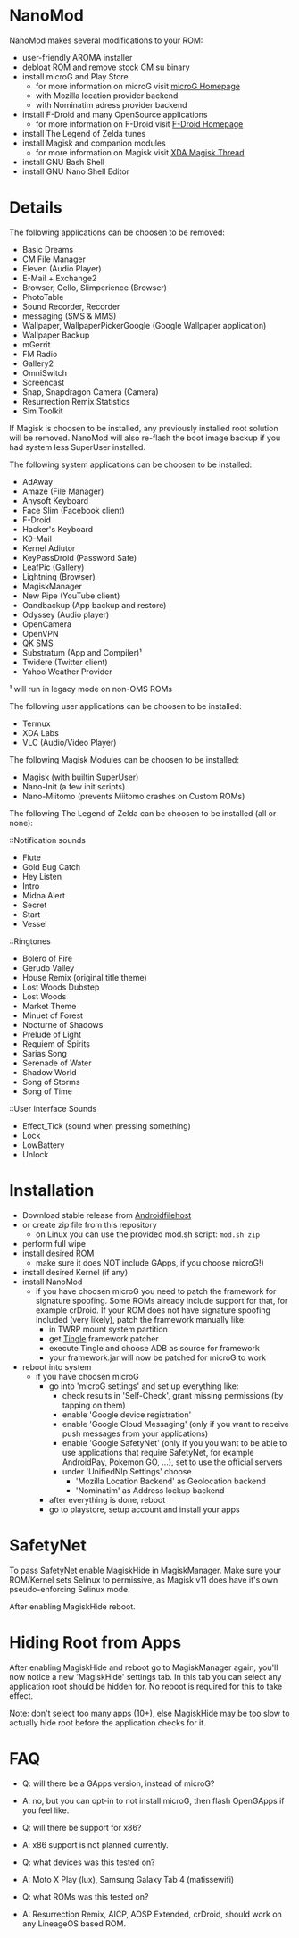 NanoMod
=======

NanoMod makes several modifications to your ROM:

* user-friendly AROMA installer
* debloat ROM and remove stock CM su binary
* install microG and Play Store
  - for more information on microG visit [microG Homepage](http://www.microg.org)
  - with Mozilla location provider backend
  - with Nominatim adress provider backend
* install F-Droid and many OpenSource applications
  - for more information on F-Droid visit [F-Droid Homepage](http://www.fdroid.org)
* install The Legend of Zelda tunes
* install Magisk and companion modules
  - for more information on Magisk visit [XDA Magisk Thread](https://forum.xda-developers.com/apps/magisk)
* install GNU Bash Shell
* install GNU Nano Shell Editor

Details
=======

The following applications can be choosen to be removed:

* Basic Dreams
* CM File Manager
* Eleven (Audio Player)
* E-Mail + Exchange2
* Browser, Gello, Slimperience (Browser)
* PhotoTable
* Sound Recorder, Recorder
* messaging (SMS & MMS)
* Wallpaper, WallpaperPickerGoogle (Google Wallpaper application)
* Wallpaper Backup
* mGerrit
* FM Radio
* Gallery2
* OmniSwitch
* Screencast
* Snap, Snapdragon Camera (Camera)
* Resurrection Remix Statistics
* Sim Toolkit

If Magisk is choosen to be installed, any previously installed
root solution will be removed. NanoMod will also re-flash the
boot image backup if you had system less SuperUser installed.

The following system applications can be choosen to be installed:

* AdAway
* Amaze (File Manager)
* Anysoft Keyboard
* Face Slim (Facebook client)
* F-Droid
* Hacker's Keyboard
* K9-Mail
* Kernel Adiutor
* KeyPassDroid (Password Safe)
* LeafPic (Gallery)
* Lightning (Browser)
* MagiskManager
* New Pipe (YouTube client)
* Oandbackup (App backup and restore)
* Odyssey (Audio player)
* OpenCamera
* OpenVPN
* QK SMS
* Substratum (App and Compiler)¹
* Twidere (Twitter client)
* Yahoo Weather Provider

¹ will run in legacy mode on non-OMS ROMs

The following user applications can be choosen to be installed:

* Termux
* XDA Labs
* VLC (Audio/Video Player)

The following Magisk Modules can be choosen to be installed:

* Magisk (with builtin SuperUser)
* Nano-Init (a few init scripts)
* Nano-Miitomo (prevents Miitomo crashes on Custom ROMs)

The following The Legend of Zelda can be choosen to be installed (all or none):

::Notification sounds

* Flute
* Gold Bug Catch
* Hey Listen
* Intro
* Midna Alert
* Secret
* Start
* Vessel

::Ringtones

* Bolero of Fire
* Gerudo Valley
* House Remix (original title theme)
* Lost Woods Dubstep
* Lost Woods
* Market Theme
* Minuet of Forest
* Nocturne of Shadows
* Prelude of Light
* Requiem of Spirits
* Sarias Song
* Serenade of Water
* Shadow World
* Song of Storms
* Song of Time

::User Interface Sounds

* Effect_Tick (sound when pressing something)
* Lock
* LowBattery
* Unlock

Installation
============

* Download stable release from [Androidfilehost](https://www.androidfilehost.com/?a=show&w=files&flid=150729)
* or create zip file from this repository
  - on Linux you can use the provided mod.sh script: `mod.sh zip`
* perform full wipe
* install desired ROM
  - make sure it does NOT include GApps, if you choose microG!)
* install desired Kernel (if any)
* install NanoMod
  * if you have choosen microG you need to patch the framework for signature
    spoofing. Some ROMs already include support for that, for example crDroid.
    If your ROM does not have signature spoofing included (very likely), patch
    the framework manually like:
    - in TWRP mount system partition
    - get [Tingle](https://github.com/ale5000-git/tingle) framework patcher
    - execute Tingle and choose ADB as source for framework
    - your framework.jar will now be patched for microG to work
* reboot into system
  * if you have choosen microG
    - go into 'microG settings' and set up everything like:
      + check results in 'Self-Check', grant missing
        permissions (by tapping on them)
      + enable 'Google device registration'
      + enable 'Google Cloud Messaging' (only if you want to
        receive push messages from your applications)
      + enable 'Google SafetyNet' (only if you you want to
        be able to use applications that require SafetyNet,
        for example AndroidPay, Pokemon GO, ...), set to
        use the official servers
      + under 'UnifiedNlp Settings' choose
        + 'Mozilla Location Backend' as Geolocation backend
        + 'Nominatim' as Address lockup backend
    - after everything is done, reboot
    - go to playstore, setup account and install your apps

SafetyNet
=========

To pass SafetyNet enable MagiskHide in MagiskManager. Make sure
your ROM/Kernel sets Selinux to permissive, as Magisk v11 does
have it's own pseudo-enforcing Selinux mode.

After enabling MagiskHide reboot.

Hiding Root from Apps
=====================

After enabling MagiskHide and reboot go to MagiskManager again,
you'll now notice a new 'MagiskHide' settings tab. In this tab
you can select any application root should be hidden for. No reboot
is required for this to take effect.

Note: don't select too many apps (10+), else MagiskHide may be too
slow to actually hide root before the application checks for it.

FAQ
===

* Q: will there be a GApps version, instead of microG?
* A: no, but you can opt-in to not install microG, then flash
   OpenGApps if you feel like.

* Q: will there be support for x86?
* A: x86 support is not planned currently.

* Q: what devices was this tested on?
* A: Moto X Play (lux), Samsung Galaxy Tab 4 (matissewifi)

* Q: what ROMs was this tested on?
* A: Resurrection Remix, AICP, AOSP Extended, crDroid, should work
   on any LineageOS based ROM.
